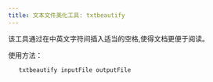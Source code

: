 ```yaml
---
title: 文本文件美化工具: txtbeautify
---  
```

  
该工具通过在中英文字符间插入适当的空格,使得文档更便于阅读。  

使用方法：    

       txtbeautify inputFile outputFile  
